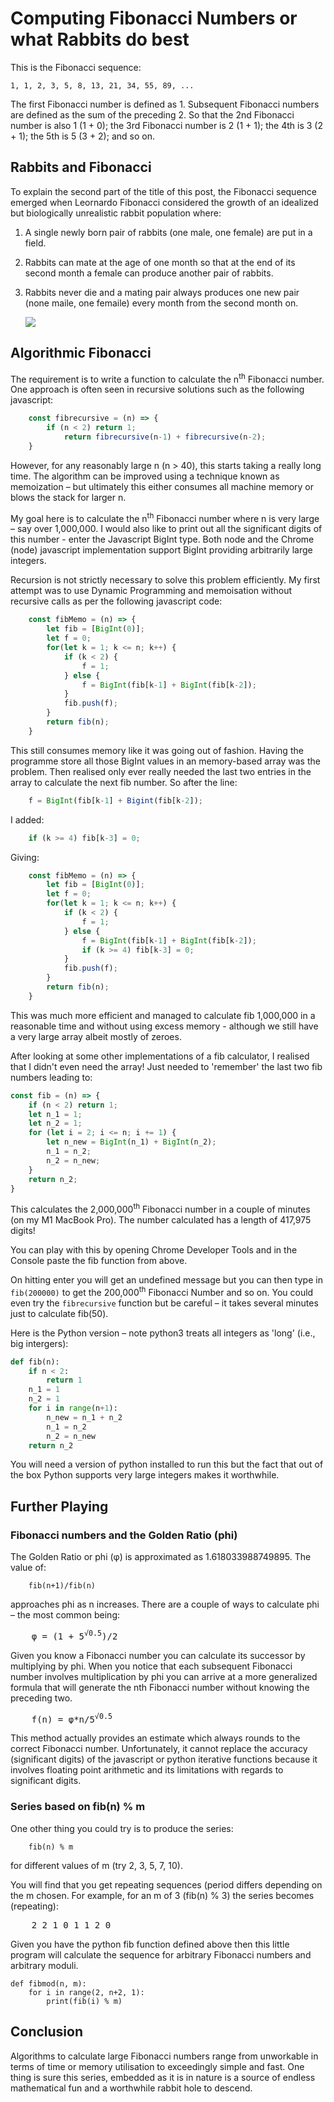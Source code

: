 # Computing Fibonacci Numbers or what Rabbits do best

This is the Fibonacci sequence:

    1, 1, 2, 3, 5, 8, 13, 21, 34, 55, 89, ...

The first Fibonacci number is defined as 1. Subsequent Fibonacci numbers are defined as the sum of the preceding 2. So that the 2nd Fibonacci number is also 1 (1 + 0); the 3rd Fibonacci number is 2 (1 + 1); the 4th is 3 (2 + 1); the 5th is 5 (3 + 2); and so on.   
## Rabbits and Fibonacci
To explain the second part of the title of this post, the Fibonacci sequence emerged when Leornardo Fibonacci considered the growth of an idealized but biologically unrealistic rabbit population where:
1. A single newly born pair of rabbits (one male, one female) are put in a field.
2. Rabbits can mate at the age of one month so that at the end of its second month a female can produce another pair of rabbits.
3. Rabbits never die and a mating pair always produces one new pair (none maile, one femaile) every month from the second month on.

    <img src='http://mathcenter.oxford.emory.edu/site/math125/fibonacciRabbits/487-00.gif'>
   
## Algorithmic Fibonacci
The requirement is to write a function to calculate the n<sup style='fontsize: small;'>th</sup> Fibonacci number. One approach is often seen in recursive solutions such as the following javascript:
```javascript
    const fibrecursive = (n) => {
        if (n < 2) return 1;
            return fibrecursive(n-1) + fibrecursive(n-2);
    }
```
However, for any reasonably large n (n > 40), this starts taking a really long time. The algorithm can be improved using a technique known as memoization – but ultimately this either consumes all machine memory or blows the stack for larger n.

My goal here is to calculate the n<sup>th</sup> Fibonacci number where n is very large – say over 1,000,000. I would also like to print out all the significant digits of this number - enter the Javascript BigInt type. Both node and the Chrome (node) javascript implementation support BigInt providing arbitrarily large integers.

Recursion is not strictly necessary to solve this problem efficiently. My first attempt was to use Dynamic Programming and memoisation without recursive calls as per the following javascript code:
```javascript
    const fibMemo = (n) => {
        let fib = [BigInt(0)];
        let f = 0;
        for(let k = 1; k <= n; k++) {
            if (k < 2) {
                f = 1;
            } else {
                f = BigInt(fib[k-1] + BigInt(fib[k-2]);
            }
            fib.push(f);
        }
        return fib(n);
    }
```
This still consumes memory like it was going out of fashion. Having the programme store all those BigInt values in an memory-based array was the problem. Then realised only ever really needed the last two entries in the array to calculate the next fib number. So after the line:
```javascript
    f = BigInt(fib[k-1] + Bigint(fib[k-2]);
```
I added:
```javascript
    if (k >= 4) fib[k-3] = 0;
```
Giving:
```javascript
    const fibMemo = (n) => {
        let fib = [BigInt(0)];
        let f = 0;
        for(let k = 1; k <= n; k++) {
            if (k < 2) {
                f = 1;
            } else {
                f = BigInt(fib[k-1] + BigInt(fib[k-2]);
                if (k >= 4) fib[k-3] = 0;                
            }
            fib.push(f);
        }
        return fib(n);
    }
```
This was much more efficient and managed to calculate fib 1,000,000 in a reasonable time and without using excess memory - although we still have a very large array albeit mostly of zeroes.

After looking at some other implementations of a fib calculator, I realised that I didn't even need the array! Just needed to 'remember' the last two fib numbers leading to:
```javascript
const fib = (n) => {
    if (n < 2) return 1;
    let n_1 = 1;
    let n_2 = 1;
    for (let i = 2; i <= n; i += 1) {
        let n_new = BigInt(n_1) + BigInt(n_2);
        n_1 = n_2;
        n_2 = n_new;
    }
    return n_2;
}
```
This calculates the 2,000,000<sup>th</sup> Fibonacci number in a couple of minutes (on my M1 MacBook Pro). The number calculated has a length of 417,975 digits!

You can play with this by opening Chrome Developer Tools and in the Console paste the fib function from above.

On hitting enter you will get an undefined message but you can then type in ```fib(200000)``` to get the 200,000<sup>th</sup> Fibonacci Number and so on. You could even try the ```fibrecursive``` function but be careful – it takes several minutes just to calculate fib(50).

Here is the Python version – note python3 treats all integers as 'long' (i.e., big intergers):
```python
def fib(n):
    if n < 2:
        return 1
    n_1 = 1
    n_2 = 1
    for i in range(n+1):
        n_new = n_1 + n_2
        n_1 = n_2
        n_2 = n_new
    return n_2
```
You will need a version of python installed to run this but the fact that out of the box Python supports very large integers makes it worthwhile.

## Further Playing

### Fibonacci numbers and the Golden Ratio (phi)

The Golden Ratio or phi (&phi;) is approximated as 1.618033988749895. The value of:
```
    fib(n+1)/fib(n)
```
approaches phi as n increases. There are a couple of ways to calculate phi – the most common being:

<pre>&nbsp;&nbsp;&nbsp;&nbsp;&phi; = (1 + 5<sup>&radic;0.5</sup>)/2</pre>


Given you know a Fibonacci number you can calculate its successor by multiplying by phi. When you notice that each subsequent Fibonacci number involves multiplication by phi you can arrive at a more generalized formula that will generate the nth Fibonacci number without knowing the preceding two.

<pre>&nbsp;&nbsp;&nbsp;&nbsp;f(n) = &phi;*n/5<sup>&radic;0.5</sup></pre>

This method actually provides an estimate which always rounds to the correct Fibonacci number. Unfortunately, it cannot replace the accuracy (significant digits) of the javascript or python iterative functions because it involves floating point arithmetic and its limitations with regards to significant digits.

### Series based on fib(n) % m

One other thing you could try is to produce the series:
```
    fib(n) % m
```
for different values of m (try 2, 3, 5, 7, 10).

You will find that you get repeating sequences (period differs depending on the m chosen. For example, for an m of 3 (fib(n) % 3) the series becomes (repeating):

<pre>&nbsp;&nbsp;&nbsp;&nbsp;2 2 1 0 1 1 2 0</pre>

Given you have the python fib function defined above then this little program will calculate the sequence for arbitrary Fibonacci numbers and arbitrary moduli.
```
def fibmod(n, m):
    for i in range(2, n+2, 1):
        print(fib(i) % m)
```
## Conclusion

Algorithms to calculate large Fibonacci numbers range from unworkable in terms of time or memory utilisation to exceedingly simple and fast. One thing is sure this series, embedded as it is in nature is a source of endless mathematical fun and a worthwhile rabbit hole to descend.
